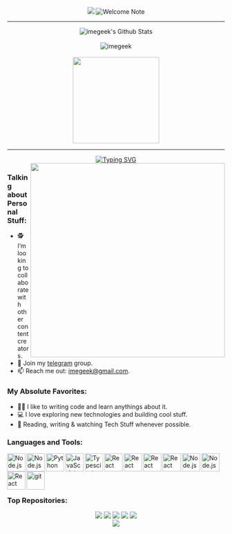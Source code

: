<!--  <img alt="profile pic" width="195px" src="https://avatars1.githubusercontent.com/u/63346676?s=400&u=a01b5199f29c08a702f4c65bfaa47d3b76e25cb1&v=4" /> -->
<!--  <img src="https://github-readme-stats.anuraghazra1.vercel.app/api/top-langs/?username=imegeek&hide=ruby,perl&hide_border=true" /> -->

<div align="center">
  <img src="https://capsule-render.vercel.app/api?type=wave&color=gradient&height=150&section=header">
  <img title="Welcome Note" src="https://github.com/imegeek/imegeek/assets/63346676/db6303c3-c952-4041-841f-f8a4a07036a0" /></a>
</div>

<hr>

<div align="center">
  <img alt="imegeek's Github Stats" src="https://github-readme-stats.vercel.app/api?username=imegeek&show_icons=true&include_all_commits=true&theme=dark&hide_border=true"/>
</div>

<br>

<div align="center">
  <img  src="https://github-readme-streak-stats.herokuapp.com/?user=imegeek&theme=dark&hide_border=true" alt="imegeek" />
</div>

<br>

<div align="center">
  <a href="https://github.com/anuraghazra/github-readme-stats">
    <img height=200 align="center" src="https://github-readme-stats.vercel.app/api/top-langs/?username=imegeek&hide=c%23,powershell,Mathematica,roff,perl,makefile,lua,vim%20script,batchfile,dockerfile,less,hack,Ruby,Objective-C,Objective-C%2b%2b,Cuda&title_color=61dafb&text_color=ffffff&icon_color=61dafb&bg_color=20232a&langs_count=8&layout=compact&border_color=61dafb&hide_border=true&size_weight=0.5&count_weight=0" />
  </a>
</div>

<hr>

<!--
<div align="center">
<a href="https://github.com/imegeek">
<img title="imegeek" src="https://github-readme-stats.vercel.app/api/top-langs/?username=imegeek&layout=compact&langs_count=4&hide_progress=true&hide=hack,php,roff,less,perl,ruby,vim%20script&theme=dark">
</a>
</div>  -->

<div align="center">
<a href="https://git.io/typing-svg"><img src="https://readme-typing-svg.demolab.com?font=Ubuntu&weight=700&size=40&duration=3000&pause=1000&color=FFFFFF&center=true&vCenter=true&random=false&width=650&height=60&lines=Hi%2C+there!%F0%9F%91%8B;This+is+Im+Geek+%3C%2F%3E;Nice+to+meet+you!" alt="Typing SVG" /></a>
</div>

<img align="right" width="450" alt="" src="https://github.com/imegeek/imegeek/assets/63346676/eeb252e8-7e69-4fac-9975-892de9b2c82a">

### Talking about Personal Stuff:
- 🕵️ I’m looking to collaborate with other content creators.
- 💬 Join my [telegram](https://t.me/imegeek) group.
- 📫 Reach me out: imegeek@gmail.com.

### My Absolute Favorites:
- 🧑‍💻 I like to writing code and learn anythings about it.
- 💻 I love exploring new technologies and building cool stuff.
- 📰 Reading, writing & watching Tech Stuff whenever possible.
  
### Languages and Tools:

<a href="https://nodejs.org" target="_blank"><img align="left" alt="Node.js" height ="42px" src="https://raw.githubusercontent.com/rahul-jha98/github_readme_icons/main/language_and_tools/square/bash/bash.svg"></a>

<a href="https://nodejs.org" target="_blank"><img align="left" alt="Node.js" height ="42px" src="https://raw.githubusercontent.com/rahul-jha98/github_readme_icons/main/language_and_tools/square/c/c.svg"></a>

<a href="https://www.python.org" target="_blank"><img align="left" alt="Python" height ="42px" src="https://raw.githubusercontent.com/rahul-jha98/github_readme_icons/main/language_and_tools/square/python/python.svg"></a>

<a href="https://developer.mozilla.org/en-US/docs/Web/JavaScript" target="_blank"> <img align="left" alt="JavaScript" height ="42px"  src="https://raw.githubusercontent.com/rahul-jha98/github_readme_icons/main/language_and_tools/square/javascript/javascript.svg"> </a>

<a href="https://www.typescriptlang.org/" target="_blank"><img align="left" alt="Typescirpt" height ="42px" src="https://raw.githubusercontent.com/rahul-jha98/github_readme_icons/main/language_and_tools/square/typescript/typescript.svg"></a>

<a href="https://reactjs.org/" target="_blank"> <img align="left" alt="React" height ="42px" src="https://raw.githubusercontent.com/rahul-jha98/github_readme_icons/main/language_and_tools/square/html/html.svg"></a>

<a href="https://reactjs.org/" target="_blank"> <img align="left" alt="React" height ="42px" src="https://raw.githubusercontent.com/rahul-jha98/github_readme_icons/main/language_and_tools/square/css/css.svg"></a>

<a href="https://reactjs.org/" target="_blank"> <img align="left" alt="React" height ="42px" src="https://raw.githubusercontent.com/rahul-jha98/github_readme_icons/main/language_and_tools/square/react/react.svg"></a>

<a href="https://reactjs.org/" target="_blank"> <img align="left" alt="React" height ="42px" src="https://raw.githubusercontent.com/rahul-jha98/github_readme_icons/main/language_and_tools/square/redux/redux.svg"></a>

<a href="https://nodejs.org" target="_blank"><img align="left" alt="Node.js" height ="42px" src="https://raw.githubusercontent.com/rahul-jha98/github_readme_icons/main/language_and_tools/square/node/node.svg"></a>

<a href="https://nodejs.org" target="_blank"><img align="left" alt="Node.js" height ="42px" src="https://raw.githubusercontent.com/rahul-jha98/github_readme_icons/main/language_and_tools/square/docker/docker.svg"></a>

<a href="https://reactjs.org/" target="_blank"> <img align="left" alt="React" height ="42px" src="https://raw.githubusercontent.com/rahul-jha98/github_readme_icons/main/language_and_tools/square/google-cloud/google-cloud.svg"></a>

<a href="https://git-scm.com/" target="_blank"> <img src="https://raw.githubusercontent.com/rahul-jha98/github_readme_icons/main/language_and_tools/square/git-scm/git-scm.svg" align="left" alt="git" height='42px'/> </a>

<!--
<div align="center">
<a href="https://github.com/imegeek"><img title="imegeek" src="https://github-readme-stats.vercel.app/api/top-langs/?username=imegeek&custom_title=Known%20Languages&card_width=400&langs_count=8&hide=hack,roff,less,perl,ruby,scss,batchfile,dockerfile,"></a>
</div>-->

# ⠀

### Top Repositories:

<div align="center">
<a href="https://github.com/imegeek/pentesting-framework"><img src="https://github-readme-stats.vercel.app/api/pin/?username=imegeek&repo=pentesting-framework"></a>
<a href="https://github.com/imegeek/Theme-Engine"><img src="https://github-readme-stats.vercel.app/api/pin/?username=imegeek&repo=Theme-Engine"></a>
<a href="https://github.com/imegeek/termina-widgets"><img src="https://github-readme-stats.vercel.app/api/pin/?username=imegeek&repo=terminal-widgets"></a>
<a href="https://github.com/imegeek/Login-page"><img src="https://github-readme-stats.vercel.app/api/pin/?username=imegeek&repo=Login-page"></a>
<a href="https://github.com/imegeek/Termux-security"><img src="https://github-readme-stats.vercel.app/api/pin/?username=imegeek&repo=Termux-security"></a>
</div>

<div align="center">
<img src="https://capsule-render.vercel.app/api?type=wave&color=gradient&height=150&section=footer">
</div>

<!--
<img src="https://img.shields.io/badge/-Github-181717?style=for-the-badge&logo=Github&logoColor=grey)](https://github.com/imegeek">
https://estruyf-github.azurewebsites.net/api/VisitorHit?user=imegeek&repo=github-visitors-badge&countColorcountColor&countColor=%23211F18
<img src="https://capsule-render.vercel.app/api?type=wave&color=gradient&height=300&section=header&text=&fontSize=90" />
<img scr="https://capsule-render.vercel.app/api?type=rounded&color=gradient&text=%20asdf%20&height=300&fontSize=100&textBg=true" />

<img src="https://capsule-render.vercel.app/api?type=wave&color=auto&height=300&section=footer&text=&fontSize=90&reversal=true" />
**imegeek/imegeek** is a ✨ _special_ ✨ repository because its `README.md` (this file) appears on your GitHub profile.

Here are some ideas to get you started:
